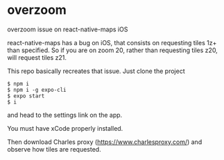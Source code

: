 # overzoom
overzoom issue on react-native-maps iOS


react-native-maps has a bug on iOS, that consists on requesting tiles 1z+ than specified.
So if you are on zoom 20, rather than requesting tiles z20, will request tiles z21.

This repo basically recreates that issue.
Just clone the project

```
$ npm i
$ npm i -g expo-cli
$ expo start
$ i
```
and head to the settings link on the app.

You must have xCode properly installed.

Then download Charles proxy (https://www.charlesproxy.com/)
and observe how tiles are requested.
